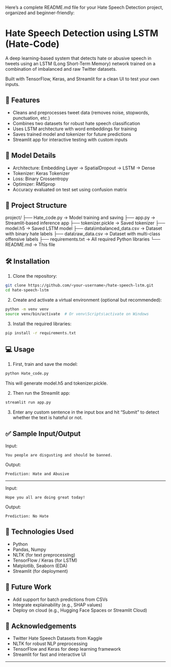 Here’s a complete README.md file for your Hate Speech Detection project, organized and beginner-friendly:


# Hate Speech Detection using LSTM (Hate-Code)

A deep learning-based system that detects hate or abusive speech in tweets using an LSTM (Long Short-Term Memory) network trained on a combination of imbalanced and raw Twitter datasets.

Built with TensorFlow, Keras, and Streamlit for a clean UI to test your own inputs.

## 🚀 Features

* Cleans and preprocesses tweet data (removes noise, stopwords, punctuation, etc.)
* Combines two datasets for robust hate speech classification
* Uses LSTM architecture with word embeddings for training
* Saves trained model and tokenizer for future predictions
* Streamlit app for interactive testing with custom inputs

## 🧠 Model Details

* Architecture: Embedding Layer → SpatialDropout → LSTM → Dense
* Tokenizer: Keras Tokenizer
* Loss: Binary Crossentropy
* Optimizer: RMSprop
* Accuracy evaluated on test set using confusion matrix

## 📁 Project Structure

project/
├── Hate\_code.py           → Model training and saving
├── app.py                 → Streamlit-based inference app
├── tokenizer.pickle       → Saved tokenizer
├── model.h5               → Saved LSTM model
├── data\imbalanced\_data.csv    → Dataset with binary hate labels
├── data\raw\_data.csv           → Dataset with multi-class offensive labels
├── requirements.txt       → All required Python libraries
└── README.md              → This file

## 🛠️ Installation

1. Clone the repository:

```bash
git clone https://github.com/<your-username>/hate-speech-lstm.git
cd hate-speech-lstm
```

2. Create and activate a virtual environment (optional but recommended):

```bash
python -m venv venv
source venv/bin/activate  # Or venv\Scripts\activate on Windows
```

3. Install the required libraries:

```bash
pip install -r requirements.txt
```

## 💻 Usage

1. First, train and save the model:

```bash
python Hate_code.py
```

This will generate model.h5 and tokenizer.pickle.

2. Then run the Streamlit app:

```bash
streamlit run app.py
```

3. Enter any custom sentence in the input box and hit “Submit” to detect whether the text is hateful or not.

## ✅ Sample Input/Output

Input:

```
You people are disgusting and should be banned.
```

Output:

```
Prediction: Hate and Abusive
```

---

Input:

```
Hope you all are doing great today!
```

Output:

```
Prediction: No Hate
```

## 🧠 Technologies Used

* Python
* Pandas, Numpy
* NLTK (for text preprocessing)
* TensorFlow / Keras (for LSTM)
* Matplotlib, Seaborn (EDA)
* Streamlit (for deployment)

## 🏁 Future Work

* Add support for batch predictions from CSVs
* Integrate explainability (e.g., SHAP values)
* Deploy on cloud (e.g., Hugging Face Spaces or Streamlit Cloud)

## 🙌 Acknowledgements

* Twitter Hate Speech Datasets from Kaggle
* NLTK for robust NLP preprocessing
* TensorFlow and Keras for deep learning framework
* Streamlit for fast and interactive UI

---

